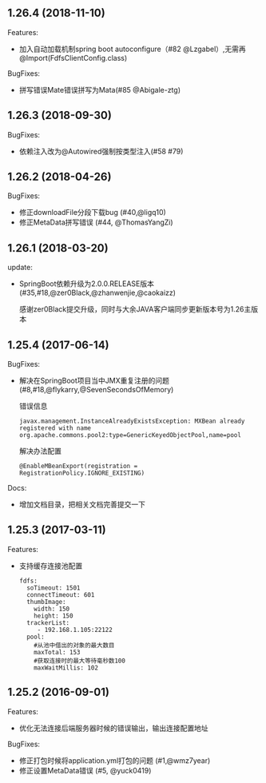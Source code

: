 ## 1.26.4 (2018-11-10)

Features:

   - 加入自动加载机制spring boot autoconfigure（#82 @Lzgabel）,无需再@Import(FdfsClientConfig.class)

BugFixes:

   - 拼写错误Mate错误拼写为Mata(#85 @Abigale-ztg)
   
## 1.26.3 (2018-09-30)

BugFixes:

   - 依赖注入改为@Autowired强制按类型注入(#58 #79)
   
## 1.26.2 (2018-04-26)

BugFixes:

   - 修正downloadFile分段下载bug (#40,@ligq10)
   - 修正MetaData拼写错误 (#44, @ThomasYangZi)

## 1.26.1 (2018-03-20)

update:

  - SpringBoot依赖升级为2.0.0.RELEASE版本 (#35,#18,@zer0Black,@zhanwenjie,@caokaizz)
  
     感谢zer0Black提交升级，同时与大余JAVA客户端同步更新版本号为1.26主版本


## 1.25.4 (2017-06-14)

BugFixes:

  - 解决在SpringBoot项目当中JMX重复注册的问题 (#8,#18,@flykarry,@SevenSecondsOfMemory)
  
    错误信息

        javax.management.InstanceAlreadyExistsException: MXBean already registered with name org.apache.commons.pool2:type=GenericKeyedObjectPool,name=pool

    解决办法配置

        @EnableMBeanExport(registration = RegistrationPolicy.IGNORE_EXISTING)
    
  
  
Docs:

  - 增加文档目录，把相关文档完善提交一下

## 1.25.3 (2017-03-11)

Features:

  - 支持缓存连接池配置
      
        fdfs:
          soTimeout: 1501
          connectTimeout: 601 
          thumbImage:
            width: 150
            height: 150
          trackerList:
             - 192.168.1.105:22122
          pool:
            #从池中借出的对象的最大数目
            maxTotal: 153
            #获取连接时的最大等待毫秒数100
            maxWaitMillis: 102


## 1.25.2 (2016-09-01)

Features:

  - 优化无法连接后端服务器时候的错误输出，输出连接配置地址

BugFixes:

  - 修正打包时候将application.yml打包的问题 (#1,@wmz7year)
  - 修正设置MetaData错误 (#5, @yuck0419)
